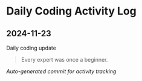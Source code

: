 # Daily Coding Activity Log

## 2024-11-23

Daily coding update

> Every expert was once a beginner.

*Auto-generated commit for activity tracking*
